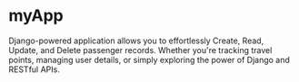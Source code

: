 # myApp
 Django-powered application allows you to effortlessly Create, Read, Update, and Delete passenger records. Whether you're tracking travel points, managing user details, or simply exploring the power of Django and RESTful APIs.
